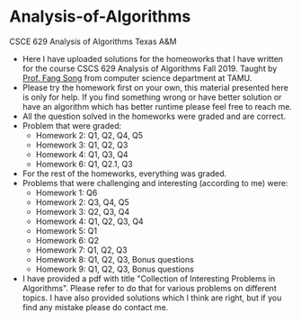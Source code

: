 # Analysis-of-Algorithms
CSCE 629 Analysis of Algorithms Texas A&amp;M
- Here I have uploaded solutions for the homeoworks that I have written for the course CSCS 629 Analysis of Algorithms Fall 2019. 
Taught by [Prof. Fang Song](https://fangsong.info/) from computer science department at TAMU. 
- Please try the homework first on your own, this material presented here is only for help. If you find something wrong or have better solution or have an algorithm which has better runtime please feel free to reach me.
- All the question solved in the homeworks were graded and are correct.
- Problem that were graded:
  - Homework 2: Q1, Q2, Q4, Q5
  - Homework 3: Q1, Q2, Q3
  - Homework 4: Q1, Q3, Q4
  - Homework 6: Q1, Q2.1, Q3
- For the rest of the homeworks, everything was graded. 
- Problems that were challenging and interesting (according to me) were:
  - Homework 1: Q6
  - Homework 2: Q3, Q4, Q5
  - Homework 3: Q2, Q3, Q4
  - Homework 4: Q1, Q2, Q3, Q4
  - Homework 5: Q1
  - Homework 6: Q2
  - Homework 7: Q1, Q2, Q3
  - Homework 8: Q1, Q2, Q3, Bonus questions
  - Homework 9: Q1, Q2, Q3, Bonus questions
- I have provided a pdf with title "Collection of Interesting Problems in Algorithms". Please refer to do that for various problems on different topics. I have also provided solutions which I think are right, but if you find any mistake please do contact me. 
